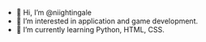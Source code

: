 - 👋 Hi, I’m @niightingale
- 👀 I’m interested in application and game development.
- 🌱 I’m currently learning Python, HTML, CSS.

